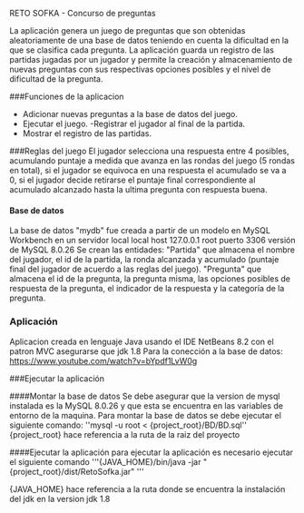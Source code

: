 RETO SOFKA - Concurso de preguntas

La aplicación genera un juego de preguntas que son obtenidas aleatoriamente de una
base de datos teniendo en cuenta la dificultad en la que se clasifica cada pregunta.
La aplicación guarda un registro de las partidas jugadas por un jugador y permite
la creación y almacenamiento de nuevas preguntas con sus respectivas opciones posibles
y el nivel de dificultad de la pregunta.

###Funciones de la aplicacion
- Adicionar nuevas preguntas a la base de datos del juego.
- Ejecutar el juego.
-Registrar el jugador al final de la partida.
- Mostrar el registro de las partidas.

###Reglas del juego
El jugador selecciona una respuesta entre 4 posibles, acumulando puntaje a medida que avanza en las rondas del juego (5 rondas en total), si el jugador se equivoca en una respuesta el acumulado se va a 0, si el jugador decide retirarse el puntaje final correspondiente al acumulado alcanzado hasta la ultima pregunta con respuesta buena.

#### Base de datos
La base de datos "mydb" fue creada a partir de un modelo en MySQL Workbench en un servidor local
local host 127.0.0.1  root puerto 3306
versión de MySQL 8.0.26
Se crean las entidades:
"Partida" que almacena el nombre del jugador, el id de la partida, la ronda alcanzada y acumulado (puntaje final del jugador de acuerdo a las reglas del juego).
"Pregunta" que almacena el id de la pregunta, la pregunta misma, las opciones posibles de respuesta de la pregunta, el indicador de la respuesta y la categoría de la pregunta.

### Aplicación
Aplicacion creada en lenguaje Java usando el IDE NetBeans 8.2 con el patron MVC
asegurarse que jdk 1.8
Para la conección a la base de datos:
https://www.youtube.com/watch?v=bYpdf1LvW0g


###Ejecutar la aplicación

####Montar la base de datos
Se debe asegurar que la version de mysql instalada es la MySQL 8.0.26 y que esta se encuentra en las variables de entorno de la maquina. 
Para montar la base de datos se debe ejecutar el siguiente comando:
''mysql -u root  < {project_root}/BD/BD.sql''
{project_root} hace referencia a la ruta de la raiz del proyecto

####Ejecutar la aplicación 
para ejecutar la aplicación es necesario ejecutar el siguiente comando 
'''{JAVA_HOME}/bin/java -jar "{project_root}/dist/RetoSofka.jar" '''

{JAVA_HOME} hace referencia a la ruta donde se encuentra la instalación del jdk en la version jdk 1.8
